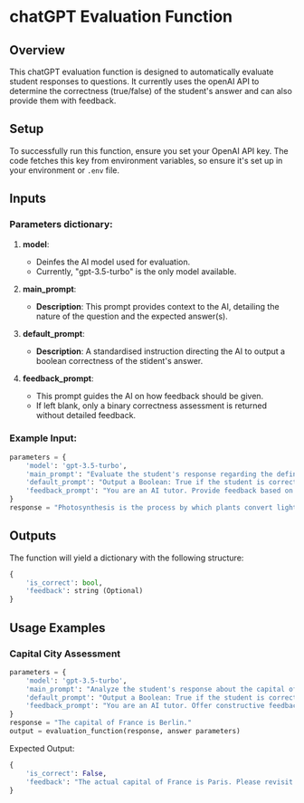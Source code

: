 # chatGPT Evaluation Function

## Overview
This chatGPT evaluation function is designed to automatically evaluate student responses to questions. It currently uses the openAI API to determine the correctness (true/false) of the student's answer and can also provide them with feedback.

## Setup
To successfully run this function, ensure you set your OpenAI API key. The code fetches this key from environment variables, so ensure it's set up in your environment or `.env` file.

## Inputs

### Parameters dictionary:

1. **model**: 
   - Deinfes the AI model used for evaluation.
   - Currently, "gpt-3.5-turbo" is the only model available.

2. **main_prompt**: 
   - **Description**: This prompt provides context to the AI, detailing the nature of the question and the expected answer(s).

3. **default_prompt**: 
   - **Description**: A standardised instruction directing the AI to output a boolean correctness of the stident's answer.

4. **feedback_prompt**: 
   - This prompt guides the AI on how feedback should be given. 
   - If left blank, only a binary correctness assessment is returned without detailed feedback.

### Example Input:

```python
parameters = {
    'model': 'gpt-3.5-turbo',
    'main_prompt': "Evaluate the student's response regarding the definition of photosynthesis",
    'default_prompt': "Output a Boolean: True if the student is correct and False if they are incorrect.",
    'feedback_prompt': "You are an AI tutor. Provide feedback based on the student's answer."
}
response = "Photosynthesis is the process by which plants convert light energy into chemical energy to fuel their growth."
```

## Outputs

The function will yield a dictionary with the following structure:

```python
{
    'is_correct': bool,
    'feedback': string (Optional)
}
```

## Usage Examples

### Capital City Assessment

```python
parameters = {
    'model': 'gpt-3.5-turbo',
    'main_prompt': "Analyze the student's response about the capital of France.",
    'default_prompt': "Output a Boolean: True if the student is correct and False if they are incorrect.",
    'feedback_prompt': "You are an AI tutor. Offer constructive feedback."
}
response = "The capital of France is Berlin."
output = evaluation_function(response, answer parameters)
```

Expected Output:

```python
{
    'is_correct': False,
    'feedback': "The actual capital of France is Paris. Please revisit your geography notes."
}
```
